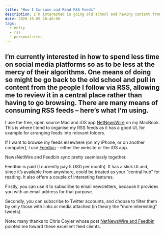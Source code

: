 ```yaml
---
title: "How I Consume and Read RSS Feeds"
description: I’m interested in going old school and having content from people I follow brought to me, and into one place
date: 2020-10-09 20:40:00
tags:
  - entry
  - rss
  - personalsites
---
```

I’m currently interested in how to spend less time on social media platforms so as to be less at the mercy of their algorithms. One means of doing so might be go back to the old school and pull in content from the people I follow via RSS, allowing me to review it in a central place rather than having to go browsing. There are many means of consuming RSS feeds – here’s what I’m using.
---

I use the free, open source Mac and iOS app [NetNewsWire](https://ranchero.com/netnewswire/) on my MacBook. This is where I tend to organise my RSS feeds as it has a good UI, for example for arranging feeds into relevant folders.

If I want to browse my feeds elsewhere (on my iPhone, or on another computer), I use [Feedbin](https://feedbin.com/) – either the website or the iOS app.

NewsNetWire and Feedbin sync pretty seemlessly together. 

Feedbin is paid (I currently pay 5 USD per month). It has a slick UI and, since it’s available from anywhere, could be treated as your “central hub” for reading. It also offers a couple of interesting features.

Firstly, you can use it to subscribe to email newsletters, because it provides you with an email address for that purpose.

Secondly, you can subscribe to Twitter accounts, and choose to filter them by only those with links or media attached (in theory the “more interesting” tweets).

Note: many thanks to Chris Coyier whose post [NetNewsWire and Feedbin](https://css-tricks.com/netnewswire-and-feedbin/) pointed me toward these excellent feed clients.
